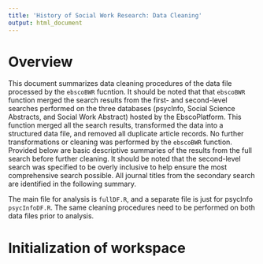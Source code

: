 ```yaml
---
title: 'History of Social Work Research: Data Cleaning'
output: html_document
---
```


# Overview

This document summarizes data cleaning procedures of the data file processed by the `ebscoBWR` fucntion.  It should be noted that that `ebscoBWR` function merged the search results from the first- and second-level searches performed on the three databases (psycInfo, Social Science Abstracts, and Social Work Abstract) hosted by the EbscoPlatform.  This function merged all the search results, transformed the data into a structured data file, and removed all duplicate article records.  No further transformations or cleaning was performed by the `ebscoBWR` function.  Provided below are basic descriptive summaries of the results from the full search before further cleaning.  It should be noted that the second-level search was specified to be overly inclusive to help ensure the most comprehensive search possible.  All journal titles from the secondary search are identified in the following summary.  

The main file for analysis is `fullDF.R`, and a separate file is just for psycInfo `psycInfoDF.R`.  The same cleaning procedures need to be performed on both data files prior to analysis.  


# Initialization of workspace





























